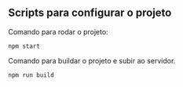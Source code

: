 ## Scripts para configurar o projeto

Comando para rodar o projeto:

```
npm start
```

Comando para buildar o projeto e subir ao servidor.

```
npm run build
```
